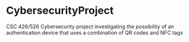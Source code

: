 # CybersecurityProject
CSC 426/526 Cybersecurity project investigating the possibility of an authentication device that uses a combination of QR codes and NFC tags
